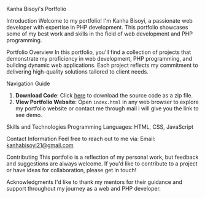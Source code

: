 Kanha Bisoyi's Portfolio

Introduction
Welcome to my portfolio! I'm Kanha Bisoyi, a passionate web developer with expertise in PHP development. 
This portfolio showcases some of my best work and skills in the field of web development and PHP programming.

Portfolio Overview
In this portfolio, you'll find a collection of projects that demonstrate my proficiency in web development, 
PHP programming, and building dynamic web applications. Each project reflects my commitment to delivering high-quality solutions tailored to client needs.

Navigation Guide
1. **Download Code**: Click [here](https://github.com/CodeKanhabisoyi/Portfolio_Project/archive/refs/heads/my-new-branch.zip) to download the source code as a zip file.
2. **View Portfolio Website**: Open `index.html` in any web browser to explore my portfolio website or contact me through mail i will give you the link to see demo.

Skills and Technologies
Programming Languages: HTML, CSS, JavaScript

Contact Information
Feel free to reach out to me via:
Email: kanhabisoyi21@gmail.com

Contributing
This portfolio is a reflection of my personal work, but feedback and suggestions are always welcome. If you'd like to contribute to a project or have ideas for collaboration, please get in touch!

Acknowledgments
I'd like to thank my mentors for their guidance and support throughout my journey as a web and PHP developer.
